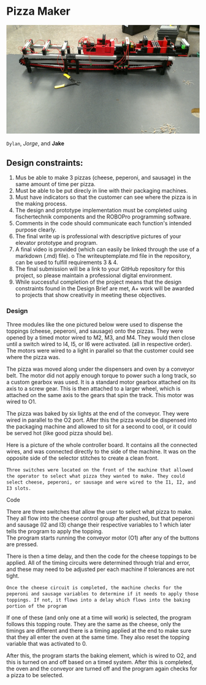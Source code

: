 




# Pizza Maker
 
![image_example1][image1]
 
`Dylan`, _Jorge_, and **Jake** 

[//]: # (Image References)

[image1]: https://github.com/dbaum05/Our-Pizza-Maker/blob/master/WIN_20191202_08_59_36_Pro.jpg "image_example1"
[image2]: https://github.com/userName/JHS-Elevator-Assignment/blob/master/images/image_example2.JPG "image_example2"
[image3]: https://github.com/userName/JHS-Elevator-Assignment/blob/master/images/image_example3.JPG "image_example3"

## Design constraints: 
1.	Mus be able to make 3 pizzas (cheese, peperoni, and sausage) in the same amount of time per pizza. 
2.	Must be able to be put direcly in line with their packaging machines. 
3.	Must have indicators so that the customer can see where the pizza is in the making process. 
4.	The design and prototype implementation must be completed using fischertechnik components and the ROBOPro programming software.
5.	Comments in the code should communicate each function's intended purpose clearly.
6.	The final write up is professional with descriptive pictures of your elevator prototype and program.
7.	A final video is provided (which can easily be linked through the use of a markdown (.md) file). 
o	The writeuptemplate.md file in the repository, can be used to fulfill requirements 3 & 4.
8.	The final submission will be a link to your GitHub repository for this project, so please maintain a professional digital environment.
9.	While successful completion of the project means that the design constraints found in the Design Brief are met, A+ work will be awarded to projects that show creativity in meeting these objectives.
 
### Design
Three modules like the one pictured below were used to dispense the toppings (cheese, peperoni, and sausage) onto the pizzas. They were opened by a timed motor wired to M2, M3, and M4. They would then close until a switch wired to I4, I5, or I6 were activated. (all in respective order). The motors were wired to a light in parallel so that the customer could see where the pizza was. 
 
The pizza was moved along under the dispensers and oven by a conveyor belt. The motor did not apply enough torque to power such a long track, so a custom gearbox was used. It is a standard motor gearbox attached on its axis to a screw gear. This is then attached to a larger wheel, which is attached on the same axis to the gears that spin the track. This motor was wired to O1. 
 

The pizza was baked by six lights at the end of the conveyor. They were wired in parallel to the O2 port. After this the pizza would be dispensed into the packaging machine and allowed to sit for a second to cool, or it could be served hot (like good pizza should be). 
 
Here is a picture of the whole controller board. It contains all the connected wires, and was connected directly to the side of the machine. It was on the opposite side of the selector stitches to create a clean front. 
 
	Three switches were located on the front of the machine that allowed the operator to select what pizza they wanted to make. They could select cheese, peperoni, or sausage and were wired to the I1, I2, and I3 slots. 
 

Code 
 








There are three switches that allow the user to select what pizza to make. They all flow into the cheese control group after pushed, but that peperoni and sausage (I2 and I3) change their respective variables to 1 which later tells the program to apply the topping.  
The program starts running the conveyor motor (O1) after any of the buttons are pressed. 
 
There is then a time delay, and then the code for the cheese toppings to be applied. All of the timing circuits were determined through trial and error, and these may need to be adjusted per each machine if tolerances are not tight. 
 
	Once the cheese circuit is completed, the machine checks for the peperoni and sausage variables to determine if it needs to apply those toppings. If not, it flows into a delay which flows into the baking portion of the program 
 



If one of these (and only one at a time will work) is selected, the program follows this topping route. They are the same as the cheese, only the timings are different and there is a timing applied at the end to make sure that they all enter the oven at the same time. They also reset the topping variable that was activated to 0. 
 
After this, the program starts the baking element, which is wired to O2, and this is turned on and off based on a timed system. After this is completed, the oven and the conveyor are turned off and the program again checks for a pizza to be selected. 
 

